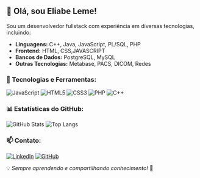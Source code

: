 ## 👋 Olá, sou Eliabe Leme!

Sou um desenvolvedor fullstack com experiência em diversas tecnologias, incluindo:

- **Linguagens:** C++, Java, JavaScript, PL/SQL, PHP
- **Frontend:** HTML, CSS,JAVASCRIPT
- **Bancos de Dados:** PostgreSQL, MySQL
- **Outras Tecnologias:** Metabase, PACS, DICOM, Redes

### 🚀 Tecnologias e Ferramentas:

![JavaScript](https://img.shields.io/badge/JavaScript-F7DF1E?style=for-the-badge&logo=javascript&logoColor=black)
![HTML5](https://img.shields.io/badge/HTML5-E34F26?style=for-the-badge&logo=html5&logoColor=white)
![CSS3](https://img.shields.io/badge/CSS3-1572B6?style=for-the-badge&logo=css3&logoColor=white)
![PHP](https://img.shields.io/badge/PHP-777BB4?style=for-the-badge&logo=php&logoColor=white)
![C++](https://img.shields.io/badge/C%2B%2B-00599C?style=for-the-badge&logo=c%2B%2B&logoColor=white)

### 📊 Estatísticas do GitHub:

![GitHub Stats](https://github-readme-stats.vercel.app/api?username=eliabe36i&show_icons=true&theme=dark)
![Top Langs](https://github-readme-stats.vercel.app/api/top-langs/?username=eliabe36i&layout=compact&theme=dark)

### 📫 Contato:

[![LinkedIn](https://img.shields.io/badge/LinkedIn-0077B5?style=for-the-badge&logo=linkedin&logoColor=white)](https://www.linkedin.com/in/eliabe-leme-b8b3031a1)
[![GitHub](https://img.shields.io/badge/GitHub-181717?style=for-the-badge&logo=github&logoColor=white)](https://github.com/eliabe36i)

💡 *Sempre aprendendo e compartilhando conhecimento!* 🚀
